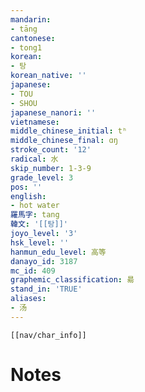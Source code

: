 ```yaml
---
mandarin:
- tāng
cantonese:
- tong1
korean:
- 탕
korean_native: ''
japanese:
- TOU
- SHOU
japanese_nanori: ''
vietnamese:
middle_chinese_initial: tʰ
middle_chinese_final: ɑŋ
stroke_count: '12'
radical: 水
skip_number: 1-3-9
grade_level: 3
pos: ''
english:
- hot water
羅馬字: tang
韓文: '[[탕]]'
joyo_level: '3'
hsk_level: ''
hanmun_edu_level: 高等
danayo_id: 3187
mc_id: 409
graphemic_classification: 昜
stand_in: 'TRUE'
aliases:
- 汤
---
```

```meta-bind-embed
[[nav/char_info]]
```

# Notes
